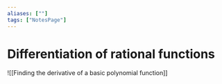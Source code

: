 ```yaml
---
aliases: [""]
tags: ["NotesPage"]
---
```


# Differentiation of rational functions

![[Finding the derivative of a basic polynomial function]]
